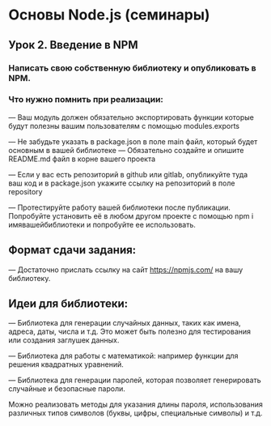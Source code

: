 # Основы Node.js (семинары) 
## Урок 2. Введение в NPM
### Написать свою собственную библиотеку и опубликовать в NPM. 
### Что нужно помнить при реализации: 
— Ваш модуль должен обязательно экспортировать функции которые будут полезны вашим пользователям с помощью modules.exports 

— Не забудьте указать в package.json в поле main файл, который будет основным в вашей библиотеке — Обязательно создайте и опишите README.md файл в корне вашего проекта 

— Если у вас есть репозиторий в github или gitlab, опубликуйте туда ваш код и в package.json укажите ссылку на репозиторий в поле repository

— Протестируйте работу вашей библиотеки после публикации. Попробуйте установить её в любом другом проекте с помощью npm i имявашейбиблиотеки и попробуйте ее использовать. 

## Формат сдачи задания: 
— Достаточно прислать ссылку на сайт https://npmjs.com/ на вашу библиотеку. 
## Идеи для библиотеки: 
— Библиотека для генерации случайных данных, таких как имена, адреса, даты, числа и т.д. Это может быть полезно для тестирования или создания заглушек данных. 

— Библиотека для работы с математикой: например функции для решения квадратных уравнений. 

— Библиотека для генерации паролей, которая позволяет генерировать случайные и безопасные пароли. 

Можно реализовать методы для указания длины пароля, использования различных типов символов (буквы, цифры, специальные символы) и т.д.
